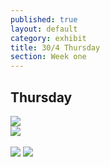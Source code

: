 ```yaml
---
published: true
layout: default
category: exhibit
title: 30/4 Thursday
section: Week one
---
```


## Thursday

<img src="https://i.imgur.com/WcpHRKel.jpg">
<br>
<img src="https://i.imgur.com/9ui4Bcdl.jpg">
<br><br>
<img src="https://i.imgur.com/NKIzFjVl.jpg">
<img src="https://i.imgur.com/nNvaFZ2l.jpg">
